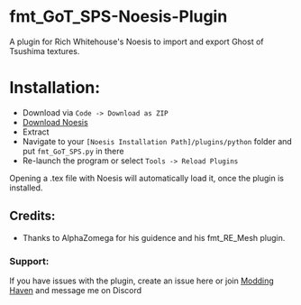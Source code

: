 # fmt_GoT_SPS-Noesis-Plugin
A plugin for Rich Whitehouse's Noesis to import and export Ghost of Tsushima textures.
# Installation:
- Download via `Code -> Download as ZIP`
- [Download Noesis](https://www.richwhitehouse.com/index.php?content=inc_projects.php&showproject=91)
- Extract
- Navigate to your `[Noesis Installation Path]/plugins/python` folder and put `fmt_GoT_SPS.py` in there
- Re-launch the program or select `Tools -> Reload Plugins`

Opening a .tex file with Noesis will automatically load it, once the plugin is installed.

## Credits:
- Thanks to AlphaZomega for his guidence and his fmt_RE_Mesh plugin.
### Support:
If you have issues with the plugin, create an issue here or join [Modding Haven](https://discord.gg/modding-haven-718224210270617702) and message me on Discord
